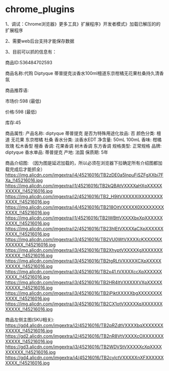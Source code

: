 # chrome_plugins

1、调试：Chrome浏览器》更多工具》扩展程序》开发者模式》加载已解压的的扩展程序

2、需要web后台支持才能保存数据

3、目前可以抓的信息有：

商品ID:536484702593

商品名称:代购 Diptyque 蒂普提克淡香水100ml檀道东京柑橘无花果杜桑持久清香氛

商品推荐语:

市场价:598  (最低)

价格:598   (最低)

库存:45

商品属性:
  产品名称: diptyque 蒂普提克
  是否为特殊用途化妆品: 否
  颜色分类: 檀道 无花果 东京柑橘 杜桑
  香水分类: 淡香水EDT
  净含量: 50mL 100mL
  香味: 柑橘 玫瑰 松木香型 檀香
  香调: 花果香调 树木香调 东方香调
  规格类型: 正常规格
  品牌: diptyque
  香水单品: 蒂普提克
  产地: 法国
  保质期: 5年

商品介绍图: （因为图是延迟加载的，所以必须在浏览器下拉确定所有介绍图都加载完成后才能抓全）
https://img.alicdn.com/imgextra/i4/45216016/TB2zDE0a5lnpuFjSZFgXXbi7FXa_!!45216016.jpg
https://img.alicdn.com/imgextra/i1/45216016/TB2kQBAtVXXXXaHXpXXXXXXXXXX_!!45216016.jpg
https://img.alicdn.com/imgextra/i2/45216016/TB2_H9itVXXXXXIXXXXXXXXXXXX_!!45216016.jpg
https://img.alicdn.com/imgextra/i4/45216016/TB218OitVXXXXX0XXXXXXXXXXXX_!!45216016.jpg
https://img.alicdn.com/imgextra/i1/45216016/TB2lWBttVXXXXbxXpXXXXXXXXXX_!!45216016.jpg
https://img.alicdn.com/imgextra/i2/45216016/TB23hlEtVXXXXaCXpXXXXXXXXXX_!!45216016.jpg
https://img.alicdn.com/imgextra/i3/45216016/TB2VU0WtVXXXXcKXXXXXXXXXXXX_!!45216016.jpg
https://img.alicdn.com/imgextra/i3/45216016/TB2XhyptVXXXXXgXXXXXXXXXXXX_!!45216016.jpg
https://img.alicdn.com/imgextra/i3/45216016/TB2tgRLtVXXXXXCXpXXXXXXXXXX_!!45216016.jpg
https://img.alicdn.com/imgextra/i3/45216016/TB2x41.tVXXXXccXpXXXXXXXXXX_!!45216016.jpg
https://img.alicdn.com/imgextra/i3/45216016/TB2HR4ItVXXXXXVXpXXXXXXXXXX_!!45216016.jpg
https://img.alicdn.com/imgextra/i3/45216016/TB2jPjktXXXXXbgXXXXXXXXXXXX_!!45216016.jpg
https://img.alicdn.com/imgextra/i3/45216016/TB2CX1otVXXXXXqXXXXXXXXXXXX_!!45216016.jpg

商品左侧主图(SKU相关):
https://gd4.alicdn.com/imgextra/i2/45216016/TB2pRZdtVXXXXbqXXXXXXXXXXXX_!!45216016.jpg
https://gd2.alicdn.com/imgextra/i2/45216016/TB2nR8VtVXXXXcOXXXXXXXXXXXX_!!45216016.jpg
https://gd3.alicdn.com/imgextra/i3/45216016/TB2WDVStVXXXXXcXpXXXXXXXXXX_!!45216016.jpg
https://gd4.alicdn.com/imgextra/i4/45216016/TB2cylctVXXXXXnXFXXXXXXXXXX_!!45216016.jpg
